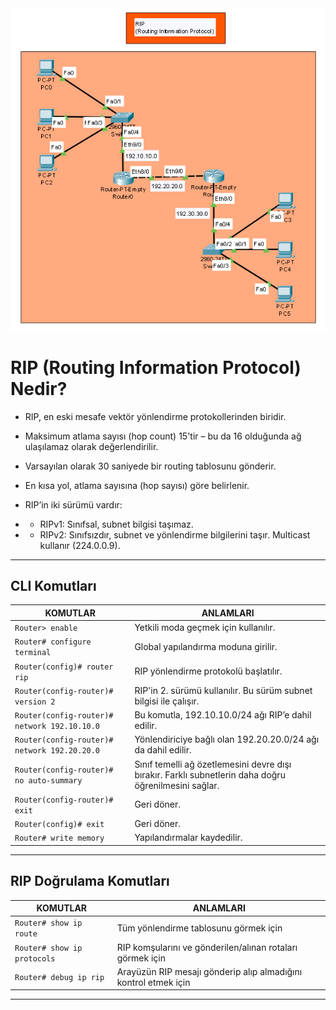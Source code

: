 <img src="https://github.com/reisoglusoftware/Networking-Projects/blob/main/RIP%20(Routing%20Information%20Protocol)/RIP.png">

# RIP (Routing Information Protocol) Nedir?

* RIP, en eski mesafe vektör yönlendirme protokollerinden biridir.

* Maksimum atlama sayısı (hop count) 15'tir – bu da 16 olduğunda ağ ulaşılamaz olarak değerlendirilir.

* Varsayılan olarak 30 saniyede bir routing tablosunu gönderir.

* En kısa yol, atlama sayısına (hop sayısı) göre belirlenir.

* RIP’in iki sürümü vardır:

* * RIPv1: Sınıfsal, subnet bilgisi taşımaz.

* * RIPv2: Sınıfsızdır, subnet ve yönlendirme bilgilerini taşır. Multicast kullanır (224.0.0.9).

---

## CLI Komutları
|KOMUTLAR|ANLAMLARI|
|-|-|
|`Router> enable`	|Yetkili moda geçmek için kullanılır.|
|`Router# configure terminal`|Global yapılandırma moduna girilir.|
|`Router(config)# router rip`|RIP yönlendirme protokolü başlatılır.|
|`Router(config-router)# version 2`|RIP'in 2. sürümü kullanılır. Bu sürüm subnet bilgisi ile çalışır.|
|`Router(config-router)# network 192.10.10.0`|Bu komutla, 192.10.10.0/24 ağı RIP’e dahil edilir.|
|`Router(config-router)# network 192.20.20.0`|Yönlendiriciye bağlı olan 192.20.20.0/24 ağı da dahil edilir.|
|`Router(config-router)# no auto-summary`|Sınıf temelli ağ özetlemesini devre dışı bırakır. Farklı subnetlerin daha doğru öğrenilmesini sağlar.|
|`Router(config-router)# exit`|Geri döner.|
|`Router(config)# exit`|Geri döner.|
|`Router# write memory`|Yapılandırmalar kaydedilir.|

---

## RIP Doğrulama Komutları

|KOMUTLAR|ANLAMLARI|
|-|-|
|`Router# show ip route`|Tüm yönlendirme tablosunu görmek için|
|`Router# show ip protocols`|RIP komşularını ve gönderilen/alınan rotaları görmek için|
|`Router# debug ip rip`|Arayüzün RIP mesajı gönderip alıp almadığını kontrol etmek için|

---
